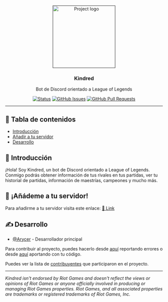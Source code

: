 <p align="center">
  <a href="" rel="noopener">
 <img width=200px height=200px src="https://media.discordapp.net/attachments/1040519867578728481/1046216080558936144/4650.png" alt="Project logo"></a>
</p>

<h3 align="center">Kindred</h3>
<p align="center"> Bot de Discord orientado a League of Legends
    <br> 
</p>

<div align="center">

[![Status](https://img.shields.io/badge/status-active-success.svg)]() [![GitHub Issues](https://img.shields.io/github/issues/Arycer/Kindred)](https://github.com/kylelobo/The-Documentation-Compendium/issues) [![GitHub Pull Requests](https://img.shields.io/github/issues-pr/Arycer/Kindred)](https://github.com/kylelobo/The-Documentation-Compendium/pulls)

</div>

---

## 📝 Tabla de contenidos

- [Introducción](#introducción)
- [Añadir a tu servidor](#añadir)
- [Desarrollo](#desarrollo)

## 🧐 Introducción <a name = "introducción"></a>

¡Hola! Soy Kindred, un bot de Discord orientado a League of Legends. Conmigo podrás obtener información de tus rivales en tus partidas, ver tu historial de partidas, información de maestrías, campeones y mucho más.

## 🏁 ¡Añádeme a tu servidor! <a name = "añadir"></a>

Para añadirme a tu servidor visita este enlace: [🔗 Link](https://bit.ly/3F4vQ9v)

## ✍️ Desarrollo <a name = "desarrollo"></a>

- [@Arycer](https://github.com/Arycer) - Desarrollador principal

Para contribuir al proyecto, puedes hacerlo desde [aquí](https://github.com/Arycer/Kindred/issues) reportando errores o desde [aquí](https://github.com/Arycer/Kindred/pulls) aportando con tu código.

Puedes ver la lista de [contribuyentes](https://github.com/Arycer/Kindred/contributors) que participaron en el proyecto.

--- 

*Kindred isn't endorsed by Riot Games and doesn't reflect the views or opinions of Riot Games or anyone officially involved in producing or managing Riot Games properties. Riot Games, and all associated properties are trademarks or registered trademarks of Riot Games, Inc.*
